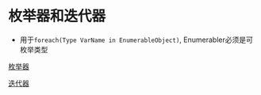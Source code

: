 # 枚举器和迭代器

- 用于`foreach(Type VarName in EnumerableObject)`, Enumerabler必须是可枚举类型

[枚举器](Csharp_IEnumerator_Interface.md)

[迭代器](Csharp_Iterator.md)